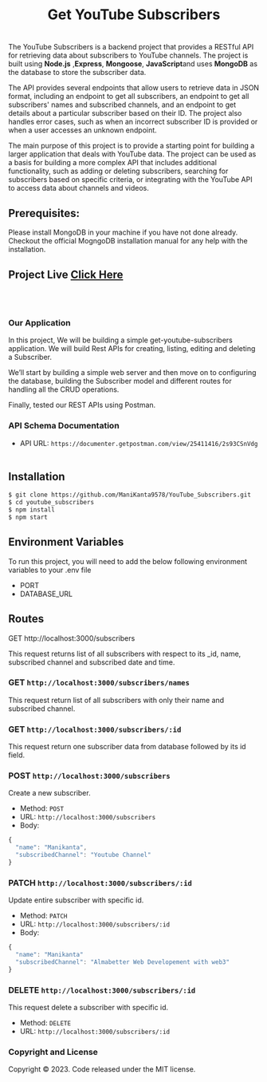 <div align="center"> <h1>Get YouTube Subscribers <h1> </div>

The YouTube Subscribers is a backend project that provides a RESTful API for retrieving data about subscribers to YouTube channels. The project is built using **Node.js** ,**Express**, **Mongoose**, **JavaScript**and uses **MongoDB** as the database to store the subscriber data.

The API provides several endpoints that allow users to retrieve data in JSON format, including an endpoint to get all subscribers, an endpoint to get all subscribers' names and subscribed channels, and an endpoint to get details about a particular subscriber based on their ID. The project also handles error cases, such as when an incorrect subscriber ID is provided or when a user accesses an unknown endpoint.

The main purpose of this project is to provide a starting point for building a larger application that deals with YouTube data. The project can be used as a basis for building a more complex API that includes additional functionality, such as adding or deleting subscribers, searching for subscribers based on specific criteria, or integrating with the YouTube API to access data about channels and videos.

## Prerequisites:  
Please install MongoDB in your machine if you have not done already. Checkout the official MogngoDB installation manual for any help with the installation.

<h2>Project Live <a href="https://youtube-subscribers-livid.vercel.app/"> Click Here </a> </h2>
  
 <br>
 </br>


### Our Application ###
In this project, We will be building a simple get-youtube-subscribers application. We will build Rest APIs for creating, listing, editing and deleting a Subscriber.  

We’ll start by building a simple web server and then move on to configuring the database, building the Subscriber model and different routes for handling all the CRUD operations.  

Finally, tested our REST APIs using Postman.

### API Schema Documentation 

+ API URL: `https://documenter.getpostman.com/view/25411416/2s93CSnVdg` <br></br>

## Installation
```sh
$ git clone https://github.com/ManiKanta9578/YouTube_Subscribers.git
$ cd youtube_subscribers
$ npm install
$ npm start
```

## Environment Variables
To run this project, you will need to add the below following environment variables to your .env file
+ PORT
+ DATABASE_URL

## Routes
GET http://localhost:3000/subscribers

This request returns list of all subscribers with respect to  its _id, name, subscribed channel and subscribed date and time.

### GET `http://localhost:3000/subscribers/names`

This request return list of all subscribers with only their name and subscribed channel.

### GET `http://localhost:3000/subscribers/:id`

This request return one subscriber data from database followed by its id field.


### POST `http://localhost:3000/subscribers`

Create a new subscriber.

+ Method: `POST`
+ URL: `http://localhost:3000/subscribers`
+ Body:

```js
{
  "name": "Manikanta",
  "subscribedChannel": "Youtube Channel"
}
```



### PATCH `http://localhost:3000/subscribers/:id`

Update entire subscriber with specific id.

+ Method: `PATCH`
+ URL: `http://localhost:3000/subscribers/:id`
+ Body:

```js
{
  "name": "Manikanta"
  "subscribedChannel": "Almabetter Web Developement with web3"
}
```

### DELETE `http://localhost:3000/subscribers/:id`

This request delete a subscriber with specific id.

+ Method: `DELETE`
+ URL: `http://localhost:3000/subscribers/:id`

### Copyright and License

Copyright © 2023. Code released under the MIT license.
